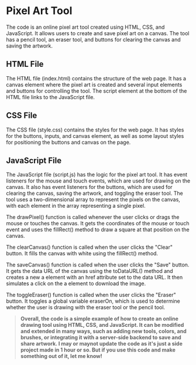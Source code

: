 # Pixel Art Tool

 The code is an online pixel art tool created using HTML, CSS, and JavaScript. It allows users to create and save pixel art on a canvas. The tool has a pencil tool, an eraser tool, and buttons for clearing the canvas and saving the artwork.

## HTML File
The HTML file (index.html) contains the structure of the web page. It has a canvas element where the pixel art is created and several input elements and buttons for controlling the tool. The script element at the bottom of the HTML file links to the JavaScript file.

## CSS File
The CSS file (style.css) contains the styles for the web page. It has styles for the buttons, inputs, and canvas element, as well as some layout styles for positioning the buttons and canvas on the page.

## JavaScript File
The JavaScript file (script.js) has the logic for the pixel art tool. It has event listeners for the mouse and touch events, which are used for drawing on the canvas. It also has event listeners for the buttons, which are used for clearing the canvas, saving the artwork, and toggling the eraser tool. The tool uses a two-dimensional array to represent the pixels on the canvas, with each element in the array representing a single pixel.

The drawPixel() function is called whenever the user clicks or drags the mouse or touches the canvas. It gets the coordinates of the mouse or touch event and uses the fillRect() method to draw a square at that position on the canvas.

The clearCanvas() function is called when the user clicks the "Clear" button. It fills the canvas with white using the fillRect() method.

The saveCanvas() function is called when the user clicks the "Save" button. It gets the data URL of the canvas using the toDataURL() method and creates a new a element with an href attribute set to the data URL. It then simulates a click on the a element to download the image.

The toggleEraser() function is called when the user clicks the "Eraser" button. It toggles a global variable eraserOn, which is used to determine whether the user is drawing with the eraser tool or the pencil tool.


> **Overall, the code is a simple example of how to create an online drawing tool using HTML, CSS, and JavaScript. It can be modified and extended in many ways, such as adding new tools, colors, and brushes, or integrating it with a server-side backend to save and share artwork. I may or maynot update the code as it's just a side project made in 1 hour or so. But if you use this code and make something out of it, let me know!**
